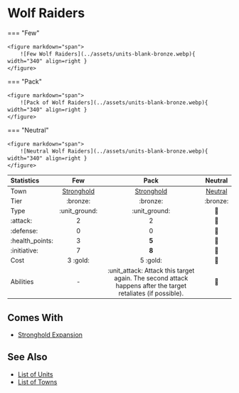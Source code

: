 # Wolf Raiders

=== "Few"

    <figure markdown="span">
        ![Few Wolf Raiders](../assets/units-blank-bronze.webp){ width="340" align=right }
    </figure>

=== "Pack"

    <figure markdown="span">
        ![Pack of Wolf Raiders](../assets/units-blank-bronze.webp){ width="340" align=right }
    </figure>

=== "Neutral"

    <figure markdown="span">
        ![Neutral Wolf Raiders](../assets/units-blank-bronze.webp){ width="340" align=right }
    </figure>


| Statistics | Few | Pack | Neutral |
| :--- | :---: | :---: | :---: |
| Town | [Stronghold](../towns/stronghold.md) | [Stronghold](../towns/stronghold.md) | [Neutral](../towns/neutral.md) |
| Tier | :bronze: | :bronze: | :bronze: |
| Type | :unit_ground: | :unit_ground: | 🚧 |
| :attack: | 2 | 2 | 🚧 |
| :defense: | 0 | 0 | 🚧 |
| :health_points: | 3 | **5** | 🚧 |
| :initiative: | 7 | **8** | 🚧 |
| Cost | 3 :gold: | 5 :gold: | 🚧 |
| Abilities | - | :unit_attack: Attack this target again. The second attack happens after the target retaliates (if possible). | 🚧 |


## Comes With

- [Stronghold Expansion](../content/stronghold_expansion.md)


## See Also

- [List of Units](index.md)
- [List of Towns](../towns/index.md)